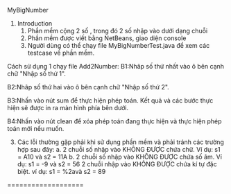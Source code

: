 MyBigNumber

1. Introduction
	1. Phần mềm cộng 2 số , trong đó 2 số nhập vào dưới dạng chuỗi					
	2. Phần mềm được viết bằng NetBeans, giao diện console						
	3. Người dùng có thể chạy file MyBigNumberTest.java để xem các testcase về phần mềm.

Cách sử dụng 1 chạy file Add2Number: 
B1:Nhâp số thứ nhất vào ô bên cạnh chữ "Nhập số thứ 1". 

B2:Nhâp số thứ hai vào ô bên cạnh chữ "Nhập số thứ 2".

B3:Nhấn vào nút sum để thực hiện phép toán. Kết quả và các bước thực hiện sẽ được in ra màn hình phía bên dưới.

B4:Nhấn vào nút clean để xóa phép toán đang thực hiện và thực hiện phép toán mới nếu muốn.

3. Các lỗi thường gặp phải khi sử dụng phần mềm và phải tránh các trường hợp sau đây:
	a. 2 chuỗi số nhập vào KHÔNG ĐƯỢC chứa chữ. Ví dụ: s1 = A10 và s2 = 11A
	b. 2 chuỗi số nhập vào KHÔNG ĐƯỢC chứa số âm. Ví dụ: s1 = -9 và s2 = 56
	2 chuỗi nhập vào KHÔNG ĐƯỢC chứa kí tự đặc biệt. ví dụ: s1 = %2avà s2 = 89

===================
